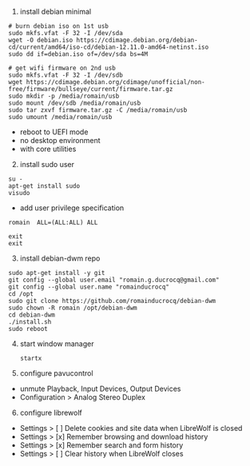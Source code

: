 1. install debian minimal
  ```
  # burn debian iso on 1st usb
  sudo mkfs.vfat -F 32 -I /dev/sda
  wget -O debian.iso https://cdimage.debian.org/debian-cd/current/amd64/iso-cd/debian-12.11.0-amd64-netinst.iso
  sudo dd if=debian.iso of=/dev/sda bs=4M

  # get wifi firmware on 2nd usb
  sudo mkfs.vfat -F 32 -I /dev/sdb
  wget https://cdimage.debian.org/cdimage/unofficial/non-free/firmware/bullseye/current/firmware.tar.gz
  sudo mkdir -p /media/romain/usb
  sudo mount /dev/sdb /media/romain/usb
  sudo tar zxvf firmware.tar.gz -C /media/romain/usb
  sudo umount /media/romain/usb  
  ```
  - reboot to UEFI mode
  - no desktop environment
  - with core utilities 

2. install sudo user
  ```
  su -
  apt-get install sudo
  visudo
  ```
  - add user privilege specification
  ```
  romain  ALL=(ALL:ALL) ALL
  ```
  ```
  exit
  exit
  ```

3. install debian-dwm repo
  ```
  sudo apt-get install -y git
  git config --global user.email "romain.g.ducrocq@gmail.com"
  git config --global user.name "romainducrocq"
  cd /opt
  sudo git clone https://github.com/romainducrocq/debian-dwm
  sudo chown -R romain /opt/debian-dwm
  cd debian-dwm
  ./install.sh
  sudo reboot
  ```

4. start window manager
   ```
   startx
   ```

5. configure pavucontrol
  - unmute Playback, Input Devices, Output Devices
  - Configuration > Analog Stereo Duplex

6. configure librewolf
  - Settings > [ ] Delete cookies and site data when LibreWolf is closed
  - Settings > [x] Remember browsing and download history
  - Settings > [x] Remember search and form history
  - Settings > [ ] Clear history when LibreWolf closes

